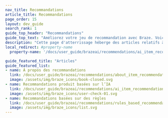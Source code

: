 ```yaml
---
nav_title: Recommandations
article_title: Recommandations
page_order: 15
layout: dev_guide
search_rank: 1
guide_top_header: "Recommandations"
guide_top_text: "Améliorez votre jeu de recommandation avec Braze. Voici un aperçu de ce qu'il faut savoir pour mettre en place des moteurs de recommandation afin de suggérer des articles ou des contenus que les utilisateurs souhaitent réellement. De la personnalisation des expériences avec l'intelligence artificielle à la création de vos propres moteurs avec Liquid ou Connected Content, vous trouverez tout ce dont vous avez besoin pour que chaque recommandation compte."
description: "Cette page d'atterrissage héberge des articles relatifs à la création et à l'utilisation de moteurs de recommandation dans Braze."
local_redirect: #property-name
  property-name: '/docs/user_guide/brazeai/recommendations/ai_item_recommendations/#property-name'

guide_featured_title: "Articles"
guide_featured_list:
- name: À propos des recommandations
  link: /docs/user_guide/brazeai/recommendations/about_item_recommendations/
  image: /assets/img/braze_icons/book-closed.svg
- name: Recommandations produit basées sur l’IA
  link: /docs/user_guide/brazeai/recommendations/ai_item_recommendations/
  image: /assets/img/braze_icons/user-check-01.svg
- name: Recommandations basées sur des règles
  link: /docs/user_guide/brazeai/recommendations/rules_based_recommendations/
  image: /assets/img/braze_icons/list.svg
---
```


<br><br>
